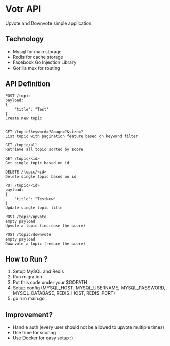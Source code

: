 # Votr API
Upvote and Downvote simple application.

## Technology
- Mysql for main storage
- Redis for cache storage
- Facebook Go Injection Library
- Gorilla mux for routing

## API Definition

```
POST /topic
payload:
{
    "title": "Test"
}
Create new topic


GET /topic?keyword=?&page=?&size=?
List topic with pagination feature based on keyword filter

GET /topic/all
Retrieve all topic sorted by score

GET /topic/<id>
Get single topic based on id

DELETE /topic/<id>
Delete single topic based on id

PUT /topic/<id>
payload:
{
    "title": "TestNew"
}
Update single topic title

POST /topic/upvote
empty payload
Upvote a topic (increase the score)

POST /topic/downvote
empty payload
Downvote a topic (reduce the score)
```

## How to Run ?
1. Setup MySQL and Redis
2. Run migration
3. Put this code under your $GOPATH
4. Setup config (MYSQL_HOST, MYSQL_USERNAME, MYSQL_PASSWORD, MYSQL_DATABASE, REDIS_HOST, REDIS_PORT)
5. go run main.go

## Improvement?
- Handle auth (every user should not be allowed to upvote multiple times)
- Use time for scoring
- Use Docker for easy setup :)